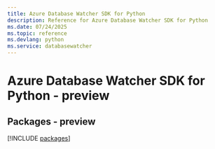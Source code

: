 ```yaml
---
title: Azure Database Watcher SDK for Python
description: Reference for Azure Database Watcher SDK for Python
ms.date: 07/24/2025
ms.topic: reference
ms.devlang: python
ms.service: databasewatcher
---
```

# Azure Database Watcher SDK for Python - preview
## Packages - preview
[!INCLUDE [packages](database-watcher-index.md)]